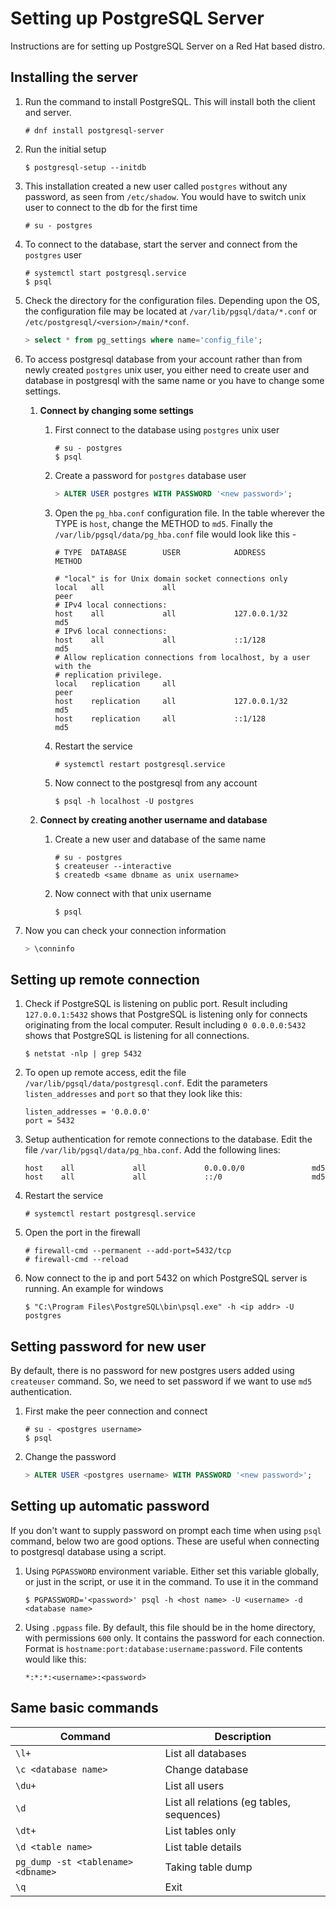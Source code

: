 # Setting up PostgreSQL Server

Instructions are for setting up PostgreSQL Server on a Red Hat based distro.

## Installing the server

1. Run the command to install PostgreSQL. This will install both the client and server.

   ```
   # dnf install postgresql-server
   ```

2. Run the initial setup

   ```
   $ postgresql-setup --initdb
   ```

3. This installation created a new user called `postgres` without any password, as seen from `/etc/shadow`. You would have to switch unix user to connect to the db for the first time

   ```
   # su - postgres
   ```

4. To connect to the database, start the server and connect from the `postgres` user

   ```
   # systemctl start postgresql.service
   $ psql
   ```

5. Check the directory for the configuration files. Depending upon the OS, the configuration file may be located at `/var/lib/pgsql/data/*.conf` or `/etc/postgresql/<version>/main/*conf`.

   ```sql
   > select * from pg_settings where name='config_file';
   ```

6. To access postgresql database from your account rather than from newly created `postgres` unix user, you either need to create user and database in postgresql with the same name or you have to change some settings.

   1. **Connect by changing some settings**

      1. First connect to the database using `postgres` unix user

         ```
         # su - postgres
         $ psql
         ```

      2. Create a password for `postgres` database user

         ```sql
         > ALTER USER postgres WITH PASSWORD '<new password>';
         ```

      3. Open the `pg_hba.conf` configuration file. In the table wherever the TYPE is `host`, change the METHOD to `md5`. Finally the `/var/lib/pgsql/data/pg_hba.conf` file would look like this -

         ```
         # TYPE  DATABASE        USER            ADDRESS                 METHOD

         # "local" is for Unix domain socket connections only
         local   all             all                                     peer
         # IPv4 local connections:
         host    all             all             127.0.0.1/32            md5
         # IPv6 local connections:
         host    all             all             ::1/128                 md5
         # Allow replication connections from localhost, by a user with the
         # replication privilege.
         local   replication     all                                     peer
         host    replication     all             127.0.0.1/32            md5
         host    replication     all             ::1/128                 md5
         ```

      4. Restart the service

         ```
         # systemctl restart postgresql.service
         ```

      5. Now connect to the postgresql from any account

         ```
         $ psql -h localhost -U postgres
         ```

   2. **Connect by creating another username and database**

      1. Create a new user and database of the same name

         ```
         # su - postgres
         $ createuser --interactive
         $ createdb <same dbname as unix username>
         ```

      2. Now connect with that unix username
         ```
         $ psql
         ```

7. Now you can check your connection information

   ```sql
   > \conninfo
   ```

## Setting up remote connection

1. Check if PostgreSQL is listening on public port. Result including `127.0.0.1:5432` shows that PostgreSQL is listening only for connects originating from the local computer. Result including `0 0.0.0.0:5432` shows that PostgreSQL is listening for all connections.

   ```
   $ netstat -nlp | grep 5432
   ```

2. To open up remote access, edit the file `/var/lib/pgsql/data/postgresql.conf`. Edit the parameters `listen_addresses` and `port` so that they look like this:

   ```
   listen_addresses = '0.0.0.0'
   port = 5432
   ```

3. Setup authentication for remote connections to the database. Edit the file `/var/lib/pgsql/data/pg_hba.conf`. Add the following lines:

   ```
   host    all             all             0.0.0.0/0               md5
   host    all             all             ::/0                    md5
   ```

4. Restart the service

   ```
   # systemctl restart postgresql.service
   ```

5. Open the port in the firewall

   ```
   # firewall-cmd --permanent --add-port=5432/tcp
   # firewall-cmd --reload
   ```

6. Now connect to the ip and port 5432 on which PostgreSQL server is running. An example for windows

   ```
   $ "C:\Program Files\PostgreSQL\bin\psql.exe" -h <ip addr> -U postgres
   ```

## Setting password for new user

By default, there is no password for new postgres users added using `createuser` command. So, we need to set password if we want to use `md5` authentication.

1. First make the peer connection and connect

   ```
   # su - <postgres username>
   $ psql
   ```

2. Change the password

   ```sql
   > ALTER USER <postgres username> WITH PASSWORD '<new password>';
   ```

## Setting up automatic password

If you don't want to supply password on prompt each time when using `psql` command, below two are good options. These are useful when connecting to postgresql database using a script.

1. Using `PGPASSWORD` environment variable. Either set this variable globally, or just in the script, or use it in the command. To use it in the command

   ```
   $ PGPASSWORD='<password>' psql -h <host name> -U <username> -d <database name>
   ```

2. Using `.pgpass` file. By default, this file should be in the home directory, with permissions `600` only. It contains the password for each connection. Format is `hostname:port:database:username:password`. File contents would like this:

   ```
   *:*:*:<username>:<password>
   ```

## Same basic commands

| Command                            | Description                               |
| ---------------------------------- | ----------------------------------------- |
| `\l+`                              | List all databases                        |
| `\c <database name>`               | Change database                           |
| `\du+`                             | List all users                            |
| `\d`                               | List all relations (eg tables, sequences) |
| `\dt+`                             | List tables only                          |
| `\d <table name>`                  | List table details                        |
| `pg_dump -st <tablename> <dbname>` | Taking table dump                         |
| `\q`                               | Exit                                      |
